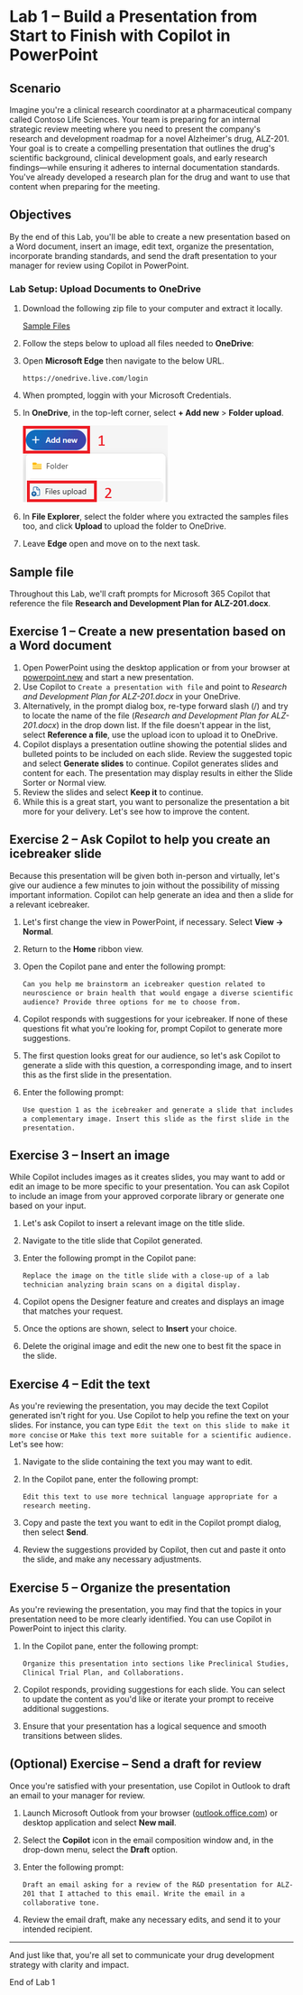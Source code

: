 # Lab 1 – Build a Presentation from Start to Finish with Copilot in PowerPoint

## Scenario

Imagine you're a clinical research coordinator at a pharmaceutical company called Contoso Life Sciences. Your team is preparing for an internal strategic review meeting where you need to present the company's research and development roadmap for a novel Alzheimer's drug, ALZ-201. Your goal is to create a compelling presentation that outlines the drug's scientific background, clinical development goals, and early research findings—while ensuring it adheres to internal documentation standards. You've already developed a research plan for the drug and want to use that content when preparing for the meeting.

## Objectives

By the end of this Lab, you'll be able to create a new presentation based on a Word document, insert an image, edit text, organize the presentation, incorporate branding standards, and send the draft presentation to your manager for review using Copilot in PowerPoint.


### Lab Setup: Upload Documents to OneDrive 

1. Download the following zip file to your computer and extract it locally.

   [Sample Files](https://github.com/opsgility/copilot/raw/refs/heads/main/ohiostate/SampleFiles.zip)



1. Follow the steps below to upload all files needed to **OneDrive**:

1. Open **Microsoft Edge** then navigate to the below URL. 

    ```
    https://onedrive.live.com/login
    ```

2. When prompted, loggin with your Microsoft Credentials. 

3. In **OneDrive**, in the top-left corner, select **+ Add new** > **Folder upload**.

    [![Screenshot of add new folder](media/add_new.png)](media/add_new.png)

4. In **File Explorer**, select the folder where you extracted the samples files too, and click **Upload** to upload the folder to OneDrive.

5. Leave **Edge** open and move on to the next task.


## Sample file

Throughout this Lab, we'll craft prompts for Microsoft 365 Copilot that reference the file **Research and Development Plan for ALZ-201.docx**. 

## Exercise 1 – Create a new presentation based on a Word document

1. Open PowerPoint using the desktop application or from your browser at [powerpoint.new](https://powerpoint.new) and start a new presentation.
2. Use Copilot to `Create a presentation with file` and point to *Research and Development Plan for ALZ-201.docx* in your OneDrive.
3. Alternatively, in the prompt dialog box, re-type forward slash (/) and try to locate the name of the file (*Research and Development Plan for ALZ-201.docx*) in the drop down list. If the file doesn't appear in the list, select **Reference a file**, use the upload icon to upload it to OneDrive. 
4. Copilot displays a presentation outline showing the potential slides and bulleted points to be included on each slide. Review the suggested topic and select **Generate slides** to continue. Copilot generates slides and content for each. The presentation may display results in either the Slide Sorter or Normal view.
5. Review the slides and select **Keep it** to continue.
6. While this is a great start, you want to personalize the presentation a bit more for your delivery. Let's see how to improve the content.

## Exercise 2 – Ask Copilot to help you create an icebreaker slide

Because this presentation will be given both in-person and virtually, let's give our audience a few minutes to join without the possibility of missing important information. Copilot can help generate an idea and then a slide for a relevant icebreaker.

1. Let's first change the view in PowerPoint, if necessary. Select **View -> Normal**.
2. Return to the **Home** ribbon view.
3. Open the Copilot pane and enter the following prompt:

   ```
   Can you help me brainstorm an icebreaker question related to neuroscience or brain health that would engage a diverse scientific audience? Provide three options for me to choose from.
   ```

4. Copilot responds with suggestions for your icebreaker. If none of these questions fit what you're looking for, prompt Copilot to generate more suggestions.
5. The first question looks great for our audience, so let's ask Copilot to generate a slide with this question, a corresponding image, and to insert this as the first slide in the presentation.
6. Enter the following prompt:

   ```
   Use question 1 as the icebreaker and generate a slide that includes a complementary image. Insert this slide as the first slide in the presentation.
   ```

## Exercise 3 – Insert an image

While Copilot includes images as it creates slides, you may want to add or edit an image to be more specific to your presentation. You can ask Copilot to include an image from your approved corporate library or generate one based on your input.

1. Let's ask Copilot to insert a relevant image on the title slide.
2. Navigate to the title slide that Copilot generated.
3. Enter the following prompt in the Copilot pane:

   ```
   Replace the image on the title slide with a close-up of a lab technician analyzing brain scans on a digital display.
   ```

4. Copilot opens the Designer feature and creates and displays an image that matches your request.
5. Once the options are shown, select to **Insert** your choice.
6. Delete the original image and edit the new one to best fit the space in the slide.

## Exercise 4 – Edit the text

As you're reviewing the presentation, you may decide the text Copilot generated isn't right for you. Use Copilot to help you refine the text on your slides. For instance, you can type `Edit the text on this slide to make it more concise` or `Make this text more suitable for a scientific audience.` Let's see how:

1. Navigate to the slide containing the text you may want to edit.
2. In the Copilot pane, enter the following prompt:

   ```
   Edit this text to use more technical language appropriate for a research meeting.
   ```

3. Copy and paste the text you want to edit in the Copilot prompt dialog, then select **Send**.
4. Review the suggestions provided by Copilot, then cut and paste it onto the slide, and make any necessary adjustments.

## Exercise 5 – Organize the presentation

As you're reviewing the presentation, you may find that the topics in your presentation need to be more clearly identified. You can use Copilot in PowerPoint to inject this clarity.

1. In the Copilot pane, enter the following prompt:

   ```
   Organize this presentation into sections like Preclinical Studies, Clinical Trial Plan, and Collaborations.
   ```

2. Copilot responds, providing suggestions for each slide. You can select to update the content as you'd like or iterate your prompt to receive additional suggestions.
3. Ensure that your presentation has a logical sequence and smooth transitions between slides.

## (Optional) Exercise – Send a draft for review

Once you're satisfied with your presentation, use Copilot in Outlook to draft an email to your manager for review.

1. Launch Microsoft Outlook from your browser ([outlook.office.com](https://outlook.office.com)) or desktop application and select **New mail**.
2. Select the **Copilot** icon in the email composition window and, in the drop-down menu, select the **Draft** option.
3. Enter the following prompt:

   ```
   Draft an email asking for a review of the R&D presentation for ALZ-201 that I attached to this email. Write the email in a collaborative tone.
   ```

4. Review the email draft, make any necessary edits, and send it to your intended recipient.

---

And just like that, you're all set to communicate your drug development strategy with clarity and impact.  

End of Lab 1